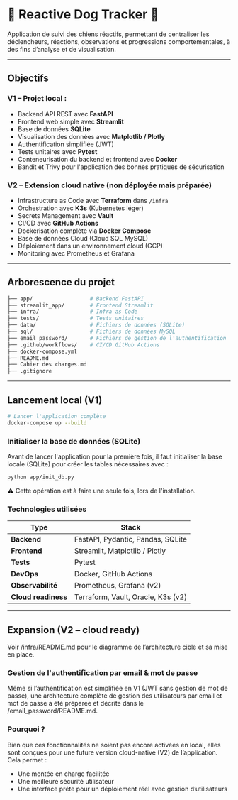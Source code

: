# 🐾 Reactive Dog Tracker 🐾

Application de suivi des chiens réactifs, permettant de centraliser les déclencheurs, réactions, observations et progressions comportementales, à des fins d’analyse et de visualisation.

---

## Objectifs

### V1 – Projet local :
- Backend API REST avec **FastAPI**
- Frontend web simple avec **Streamlit**
- Base de données **SQLite**
- Visualisation des données avec **Matplotlib / Plotly**
- Authentification simplifiée (JWT)
- Tests unitaires avec **Pytest**
- Conteneurisation du backend et frontend avec **Docker**
- Bandit et Trivy pour l'application des bonnes pratiques de sécurisation

### V2 – Extension cloud native (non déployée mais préparée)
- Infrastructure as Code avec **Terraform** dans `/infra`
- Orchestration avec **K3s** (Kubernetes léger)
- Secrets Management avec **Vault**
- CI/CD avec **GitHub Actions**
- Dockerisation complète via **Docker Compose**
- Base de données Cloud (Cloud SQL MySQL)
- Déploiement dans un environnement cloud (GCP)
- Monitoring avec Prometheus et Grafana

---

## Arborescence du projet

```bash
├── app/                  # Backend FastAPI
├── streamlit_app/        # Frontend Streamlit
├── infra/                # Infra as Code
├── tests/                # Tests unitaires
├── data/                 # Fichiers de données (SQLite)
├── sql/                  # Fichiers de données MySQL
├── email_password/       # Fichiers de gestion de l'authentification
├── .github/workflows/    # CI/CD GitHub Actions
├── docker-compose.yml
├── README.md
├── Cahier des charges.md
├── .gitignore
```
---

## Lancement local (V1)

```bash
# Lancer l'application complète
docker-compose up --build
```

### Initialiser la base de données (SQLite)

Avant de lancer l'application pour la première fois, il faut initialiser la base locale (SQLite) pour créer les tables nécessaires avec :
```bash
python app/init_db.py
```

⚠️ Cette opération est à faire une seule fois, lors de l'installation.

### Technologies utilisées

| **Type**          | **Stack**                                                |
|-------------------|----------------------------------------------------------|
| **Backend**       | FastAPI, Pydantic, Pandas, SQLite                        |
| **Frontend**      | Streamlit, Matplotlib / Plotly                           |
| **Tests**         | Pytest                                                   |
| **DevOps**        | Docker, GitHub Actions                                   |
| **Observabilité** | Prometheus, Grafana  (v2)                                |
| **Cloud readiness**| Terraform, Vault, Oracle, K3s (v2) |

---

## Expansion (V2 – cloud ready)

Voir /infra/README.md pour le diagramme de l’architecture cible et sa mise en place.

### Gestion de l'authentification par email & mot de passe

Même si l’authentification est simplifiée en V1 (JWT sans gestion de mot de passe), une architecture complète de gestion des utilisateurs par email et mot de passe a été préparée et décrite dans le /email_password/README.md.

### Pourquoi ?

Bien que ces fonctionnalités ne soient pas encore activées en local, elles sont conçues pour une future version cloud-native (V2) de l’application. Cela permet :
- Une montée en charge facilitée
- Une meilleure sécurité utilisateur
- Une interface prête pour un déploiement réel avec gestion d’utilisateurs
